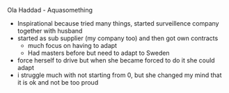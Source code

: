 
Ola Haddad - Aquasomething
- Inspirational because tried many things, started surveillence company together with husband
- started as sub supplier (my company too) and then got own contracts
	- much focus on having to adapt 
	- Had masters before but need to adapt to Sweden
- force herself to drive but when she became forced to do it she could adapt
- i struggle much with not starting from 0, but she changed my mind that it is ok and not be too proud